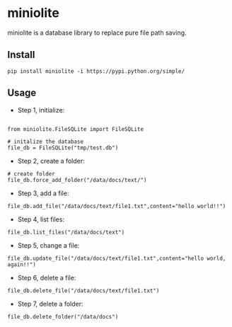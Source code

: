 # miniolite

miniolite is a database library to replace pure file path saving.

## Install
```
pip install miniolite -i https://pypi.python.org/simple/
```

## Usage

- Step 1, initialize:

```

from miniolite.FileSQLite import FileSQLite

# initalize the database
file_db = FileSQLite("tmp/test.db")
```


- Step 2, create a folder:

```
# create folder
file_db.force_add_folder("/data/docs/text/")
```

- Step 3, add a file:
```
file_db.add_file("/data/docs/text/file1.txt",content="hello world!!")
```
- Step 4, list files:
```
file_db.list_files("/data/docs/text")
```
- Step 5, change a file:
```
file_db.update_file("/data/docs/text/file1.txt",content="hello world, again!!")
```
- Step 6, delete a file:
```
file_db.delete_file("/data/docs/text/file1.txt")
```
- Step 7, delete a folder:
```
file_db.delete_folder("/data/docs")
```
